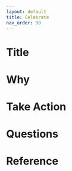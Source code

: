 ```yaml
---
layout: default
title: Celebrate
nav_order: 90
---
```


# Title

# Why

# Take Action

# Questions

# Reference
